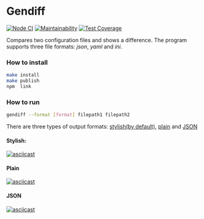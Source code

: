 # Gendiff

[![Node CI](https://github.com/alexSmkh/gendiff/workflows/Node%20CI/badge.svg)](https://github.com/alexSmkh/gendiff/actions)
[![Maintainability](https://api.codeclimate.com/v1/badges/d82a95faac91e54bdedb/maintainability)](https://codeclimate.com/github/alexSmkh/gendiff/maintainability)
[![Test Coverage](https://api.codeclimate.com/v1/badges/d82a95faac91e54bdedb/test_coverage)](https://codeclimate.com/github/alexSmkh/gendiff/test_coverage)

Compares two configuration files and shows a difference. The program supports three file formats: _json_, _yaml_ and _ini_.

### How to install

```bash
make install
make publish
npm  link
```

### How to run

```bash
gendiff --format [format] filepath1 filepath2
```

There are three types of output formats: [stylish(by default)](#stylish), [plain](#plain) and [JSON](#json)

#### Stylish:

[![asciicast](https://asciinema.org/a/iktoeYlaFTXrWYl0q0Ep6jOLe.svg)](https://asciinema.org/a/iktoeYlaFTXrWYl0q0Ep6jOLe)

#### Plain

[![asciicast](https://asciinema.org/a/P9y4oKhlf0E9F7t0XQWFamE9S.svg)](https://asciinema.org/a/P9y4oKhlf0E9F7t0XQWFamE9S)

#### JSON

[![asciicast](https://asciinema.org/a/1EnVwOp0F0qnmIVt2xsUe6Sxf.svg)](https://asciinema.org/a/1EnVwOp0F0qnmIVt2xsUe6Sxf)

